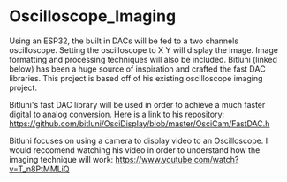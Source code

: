 # Oscilloscope_Imaging
Using an ESP32, the built in DACs will be fed to a two channels oscilloscope. Setting the oscilloscope to X Y will display the image. Image formatting and processing techniques will also be included. Bitluni (linked below) has been a huge source of inspiration and crafted the fast DAC libraries. This project is based off of his existing oscilloscope imaging project.

Bitluni's fast DAC library will be used in order to achieve a much faster digital to analog conversion. Here is a link to his repository:
https://github.com/bitluni/OsciDisplay/blob/master/OsciCam/FastDAC.h

Bitluni focuses on using a camera to display video to an Oscilloscope. I would reccomend watching his video in order to understand how the imaging technique will work:
https://www.youtube.com/watch?v=T_n8PtMMLiQ
